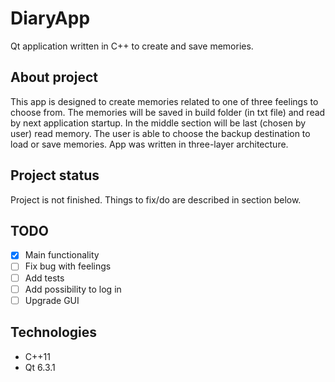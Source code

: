 # DiaryApp
Qt application written in C++ to create and save memories.



## About project
This app is designed to create memories related to one of three feelings to choose from.
The memories will be saved in build folder (in txt file) and read by next application startup. In the middle section will be last (chosen by user) read memory.
The user is able to choose the backup destination to load or save memories.
App was written in three-layer architecture.

## Project status
Project is not finished. Things to fix/do are described in section below.

## TODO
- [x] Main functionality
- [ ] Fix bug with feelings
- [ ] Add tests
- [ ] Add possibility to log in
- [ ] Upgrade GUI

## Technologies
- C++11
- Qt 6.3.1

